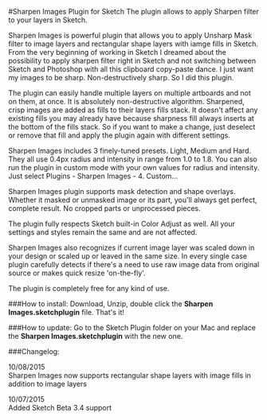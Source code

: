 
#Sharpen Images Plugin for Sketch
The plugin allows to apply Sharpen filter to your layers in Sketch.

Sharpen Images is powerful plugin that allows you to apply Unsharp Mask filter to image layers and rectangular shape layers with iamge fills in Sketch.
From the very beginning of working in Sketch I dreamed about the possibility to apply sharpen filter right in Sketch and not switching between Sketch and Photoshop with all this clipboard copy-paste dance. I just want my images to be sharp. Non-destructively sharp. So I did this plugin.

The plugin can easily handle multiple layers on multiple artboards and not on them, at once. It is absolutely non-destructive algorithm. Sharpened, crisp images are added as fills to their layers fills stack. It doesn't affect any existing fills you may already have because sharpness fill always inserts at the bottom of the fills stack. So if you want to make a change, just deselect or remove that fill and apply the plugin again with different settings.

Sharpen Images includes 3 finely-tuned presets. Light, Medium and Hard. They all use 0.4px radius and intensity in range from 1.0 to 1.8. You can also run the plugin in custom mode with your own values for radius and intensity. Just select Plugins - Sharpen Images - 4. Custom...

Sharpen Images plugin supports mask detection and shape overlays. Whether it masked or unmasked image or its part, you'll always get perfect, complete result. No cropped parts or unprocessed pieces. 

The plugin fully respects Sketch built-in Color Adjust as well. All your settings and styles remain the same and are not affected.

Sharpen Images also recognizes if current image layer was scaled down in your design or scaled up or leaved in the same size. In every single case plugin carefully detects if there's a need to use raw image data from original source or makes quick resize 'on-the-fly'.

The plugin is completely free for any kind of use. 

###How to install:
Download, Unzip, double click the <b>Sharpen Images.sketchplugin</b> file. That's it!

###How to update:
Go to the Sketch Plugin folder on your Mac and replace the <b>Sharpen Images.sketchplugin</b> with the new one.

###Changelog:

10/08/2015<br>
Sharpen Images now supports rectangular shape layers with image fills in addition to image layers

10/07/2015<br>
Added Sketch Beta 3.4 support
